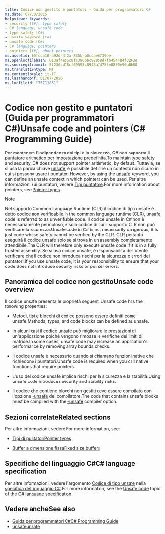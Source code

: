```yaml
---
title: Codice non gestito e puntatori - Guida per programmatori C#
ms.date: 07/20/2015
helpviewer_keywords:
- security [C#], type safety
- C# language, unsafe code
- type safety [C#]
- unsafe keyword [C#]
- unsafe code [C#]
- C# language, pointers
- pointers [C#], about pointers
ms.assetid: b0fcca10-a92d-4f2a-835b-b0ccae6739ee
ms.openlocfilehash: 013af4e55c8fc396bbc92058d7fb454484f3263e
ms.sourcegitcommit: 5f236cd78cf09593c8945a7d753e0850e96a0b80
ms.translationtype: MT
ms.contentlocale: it-IT
ms.lasthandoff: 01/07/2020
ms.locfileid: "75711831"
---
```

# <a name="unsafe-code-and-pointers-c-programming-guide"></a><span data-ttu-id="d0fa2-102">Codice non gestito e puntatori (Guida per programmatori C#)</span><span class="sxs-lookup"><span data-stu-id="d0fa2-102">Unsafe code and pointers (C# Programming Guide)</span></span>

<span data-ttu-id="d0fa2-103">Per mantenere l'indipendenza dai tipi e la sicurezza, C# non supporta il puntatore aritmetico per impostazione predefinita.</span><span class="sxs-lookup"><span data-stu-id="d0fa2-103">To maintain type safety and security, C# does not support pointer arithmetic, by default.</span></span> <span data-ttu-id="d0fa2-104">Tuttavia, se si usa la parola chiave [unsafe](../../language-reference/keywords/unsafe.md), è possibile definire un contesto non sicuro in cui si possono usare i puntatori.</span><span class="sxs-lookup"><span data-stu-id="d0fa2-104">However, by using the [unsafe](../../language-reference/keywords/unsafe.md) keyword, you can define an unsafe context in which pointers can be used.</span></span> <span data-ttu-id="d0fa2-105">Per altre informazioni sui puntatori, vedere [Tipi puntatore](pointer-types.md).</span><span class="sxs-lookup"><span data-stu-id="d0fa2-105">For more information about pointers, see [Pointer types](pointer-types.md).</span></span>  
  
> [!NOTE]
> <span data-ttu-id="d0fa2-106">Nel supporto Common Language Runtime (CLR) il codice di tipo unsafe è detto codice non verificabile.</span><span class="sxs-lookup"><span data-stu-id="d0fa2-106">In the common language runtime (CLR), unsafe code is referred to as unverifiable code.</span></span> <span data-ttu-id="d0fa2-107">Il codice unsafe in C# non è necessariamente pericoloso, è solo codice di cui il supporto CLR non può verificare la sicurezza.</span><span class="sxs-lookup"><span data-stu-id="d0fa2-107">Unsafe code in C# is not necessarily dangerous; it is just code whose safety cannot be verified by the CLR.</span></span> <span data-ttu-id="d0fa2-108">CLR pertanto eseguirà il codice unsafe solo se si trova in un assembly completamente attendibile.</span><span class="sxs-lookup"><span data-stu-id="d0fa2-108">The CLR will therefore only execute unsafe code if it is in a fully trusted assembly.</span></span> <span data-ttu-id="d0fa2-109">Se si usa codice unsafe, è responsabilità dell'utente verificare che il codice non introduca rischi per la sicurezza o errori dei puntatori.</span><span class="sxs-lookup"><span data-stu-id="d0fa2-109">If you use unsafe code, it is your responsibility to ensure that your code does not introduce security risks or pointer errors.</span></span>  
  
## <a name="unsafe-code-overview"></a><span data-ttu-id="d0fa2-110">Panoramica del codice non gestito</span><span class="sxs-lookup"><span data-stu-id="d0fa2-110">Unsafe code overview</span></span>

<span data-ttu-id="d0fa2-111">Il codice unsafe presenta le proprietà seguenti:</span><span class="sxs-lookup"><span data-stu-id="d0fa2-111">Unsafe code has the following properties:</span></span>

- <span data-ttu-id="d0fa2-112">Metodi, tipi e blocchi di codice possono essere definiti come unsafe.</span><span class="sxs-lookup"><span data-stu-id="d0fa2-112">Methods, types, and code blocks can be defined as unsafe.</span></span>

- <span data-ttu-id="d0fa2-113">In alcuni casi il codice unsafe può migliorare le prestazioni di un'applicazione poiché vengono rimosse le verifiche dei limiti di matrice.</span><span class="sxs-lookup"><span data-stu-id="d0fa2-113">In some cases, unsafe code may increase an application's performance by removing array bounds checks.</span></span>

- <span data-ttu-id="d0fa2-114">Il codice unsafe è necessario quando si chiamano funzioni native che richiedono i puntatori.</span><span class="sxs-lookup"><span data-stu-id="d0fa2-114">Unsafe code is required when you call native functions that require pointers.</span></span>

- <span data-ttu-id="d0fa2-115">L'uso del codice unsafe implica rischi per la sicurezza e la stabilità.</span><span class="sxs-lookup"><span data-stu-id="d0fa2-115">Using unsafe code introduces security and stability risks.</span></span>

- <span data-ttu-id="d0fa2-116">Il codice che contiene blocchi non gestiti deve essere compilato con l'opzione [-unsafe](../../language-reference/compiler-options/unsafe-compiler-option.md) del compilatore.</span><span class="sxs-lookup"><span data-stu-id="d0fa2-116">The code that contains unsafe blocks must be compiled with the [-unsafe](../../language-reference/compiler-options/unsafe-compiler-option.md) compiler option.</span></span>
  
## <a name="related-sections"></a><span data-ttu-id="d0fa2-117">Sezioni correlate</span><span class="sxs-lookup"><span data-stu-id="d0fa2-117">Related sections</span></span>

<span data-ttu-id="d0fa2-118">Per altre informazioni, vedere:</span><span class="sxs-lookup"><span data-stu-id="d0fa2-118">For more information, see:</span></span>

- [<span data-ttu-id="d0fa2-119">Tipi di puntatori</span><span class="sxs-lookup"><span data-stu-id="d0fa2-119">Pointer types</span></span>](pointer-types.md)

- [<span data-ttu-id="d0fa2-120">Buffer a dimensione fissa</span><span class="sxs-lookup"><span data-stu-id="d0fa2-120">Fixed size buffers</span></span>](fixed-size-buffers.md)

## <a name="c-language-specification"></a><span data-ttu-id="d0fa2-121">Specifiche del linguaggio C#</span><span class="sxs-lookup"><span data-stu-id="d0fa2-121">C# language specification</span></span>

<span data-ttu-id="d0fa2-122">Per altre informazioni, vedere l'argomento [Codice di tipo unsafe](~/_csharplang/spec/unsafe-code.md) nella [specifica del linguaggio C#](~/_csharplang/spec/introduction.md).</span><span class="sxs-lookup"><span data-stu-id="d0fa2-122">For more information, see the [Unsafe code](~/_csharplang/spec/unsafe-code.md) topic of the [C# language specification](~/_csharplang/spec/introduction.md).</span></span>
  
## <a name="see-also"></a><span data-ttu-id="d0fa2-123">Vedere anche</span><span class="sxs-lookup"><span data-stu-id="d0fa2-123">See also</span></span>

- [<span data-ttu-id="d0fa2-124">Guida per programmatori C#</span><span class="sxs-lookup"><span data-stu-id="d0fa2-124">C# Programming Guide</span></span>](../index.md)
- [<span data-ttu-id="d0fa2-125">unsafe</span><span class="sxs-lookup"><span data-stu-id="d0fa2-125">unsafe</span></span>](../../language-reference/keywords/unsafe.md)
